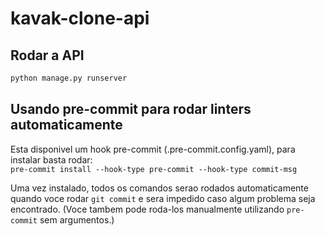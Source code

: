# kavak-clone-api

## Rodar a API
```bash
python manage.py runserver
```

## Usando pre-commit para rodar linters automaticamente

Esta disponivel um hook pre-commit (.pre-commit.config.yaml), para instalar basta rodar:  
`pre-commit install --hook-type pre-commit --hook-type commit-msg`

Uma vez instalado, todos os comandos serao rodados automaticamente quando voce rodar `git commit` e sera impedido caso algum problema seja encontrado. (Voce tambem pode roda-los manualmente utilizando `pre-commit` sem argumentos.)